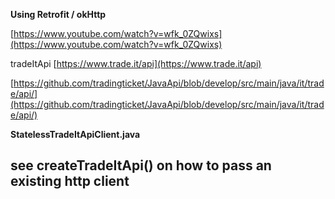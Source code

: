 **Using Retrofit / okHttp**

[https://www.youtube.com/watch?v=wfk_0ZQwixs](https://www.youtube.com/watch?v=wfk_0ZQwixs)

tradeItApi
[https://www.trade.it/api](https://www.trade.it/api)

[https://github.com/tradingticket/JavaApi/blob/develop/src/main/java/it/trade/api/](https://github.com/tradingticket/JavaApi/blob/develop/src/main/java/it/trade/api/)

**StatelessTradeItApiClient.java**

see      **createTradeItApi()** on how to pass an existing http client
--------


